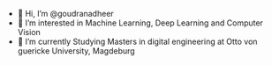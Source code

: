 - 👋 Hi, I’m @goudranadheer
- 👀 I’m interested in Machine Learning, Deep Learning and Computer Vision
- 🌱 I’m currently Studying Masters in digital engineering at Otto von guericke University, Magdeburg


<!---
goudranadheer/goudranadheer is a ✨ special ✨ repository because its `README.md` (this file) appears on your GitHub profile.
You can click the Preview link to take a look at your changes.
--->
